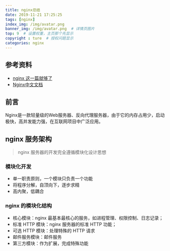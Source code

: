```yaml
---
title: nginx总结
date: 2019-11-21 17:25:25
tags: [nginx]
index_img: /img/avatar.png
banner_img: /img/avatar.png  # 详情页图片
top: 9  # 设置权重，主页那个先显示
copyright : ture  # 授权问题显示
categories: nginx
---
```


<!-- more -->

## 参考资料

- [nginx 这一篇就够了](https://juejin.im/post/5d81906c518825300a3ec7ca)
- [Nginx中文文档](https://www.nginx.cn/doc/)

## 前言

Nginx是一款轻量级的Web服务器、反向代理服务器，由于它的内存占用少，启动极快，高并发能力强，在互联网项目中广泛应用。

## nginx 服务架构

> nginx 服务器的开发完全遵循模块化设计思想

### 模块化开发
- 单一职责原则，一个模块只负责一个功能
- 将程序分解，自顶向下，逐步求精
- 高内聚，低耦合

### nginx 的模块化结构 

- 核心模块：nginx 最基本最核心的服务，如进程管理、权限控制、日志记录；
- 标准 HTTP 模块：nginx 服务器的标准 HTTP 功能；
- 可选 HTTP 模块：处理特殊的 HTTP 请求
- 邮件服务模块：邮件服务
- 第三方模块：作为扩展，完成特殊功能

